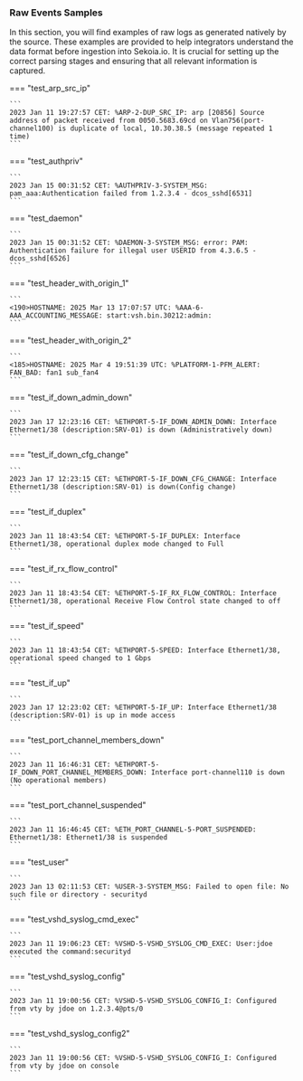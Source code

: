 
### Raw Events Samples

In this section, you will find examples of raw logs as generated natively by the source. These examples are provided to help integrators understand the data format before ingestion into Sekoia.io. It is crucial for setting up the correct parsing stages and ensuring that all relevant information is captured.


=== "test_arp_src_ip"

    ```
	2023 Jan 11 19:27:57 CET: %ARP-2-DUP_SRC_IP: arp [20856] Source address of packet received from 0050.5683.69cd on Vlan756(port-channel100) is duplicate of local, 10.30.38.5 (message repeated 1 time)
    ```



=== "test_authpriv"

    ```
	2023 Jan 15 00:31:52 CET: %AUTHPRIV-3-SYSTEM_MSG: pam_aaa:Authentication failed from 1.2.3.4 - dcos_sshd[6531]
    ```



=== "test_daemon"

    ```
	2023 Jan 15 00:31:52 CET: %DAEMON-3-SYSTEM_MSG: error: PAM: Authentication failure for illegal user USERID from 4.3.6.5 - dcos_sshd[6526]
    ```



=== "test_header_with_origin_1"

    ```
	<190>HOSTNAME: 2025 Mar 13 17:07:57 UTC: %AAA-6-AAA_ACCOUNTING_MESSAGE: start:vsh.bin.30212:admin:
    ```



=== "test_header_with_origin_2"

    ```
	<185>HOSTNAME: 2025 Mar 4 19:51:39 UTC: %PLATFORM-1-PFM_ALERT: FAN_BAD: fan1 sub_fan4
    ```



=== "test_if_down_admin_down"

    ```
	2023 Jan 17 12:23:16 CET: %ETHPORT-5-IF_DOWN_ADMIN_DOWN: Interface Ethernet1/38 (description:SRV-01) is down (Administratively down)
    ```



=== "test_if_down_cfg_change"

    ```
	2023 Jan 17 12:23:15 CET: %ETHPORT-5-IF_DOWN_CFG_CHANGE: Interface Ethernet1/38 (description:SRV-01) is down(Config change)
    ```



=== "test_if_duplex"

    ```
	2023 Jan 11 18:43:54 CET: %ETHPORT-5-IF_DUPLEX: Interface Ethernet1/38, operational duplex mode changed to Full
    ```



=== "test_if_rx_flow_control"

    ```
	2023 Jan 11 18:43:54 CET: %ETHPORT-5-IF_RX_FLOW_CONTROL: Interface Ethernet1/38, operational Receive Flow Control state changed to off
    ```



=== "test_if_speed"

    ```
	2023 Jan 11 18:43:54 CET: %ETHPORT-5-SPEED: Interface Ethernet1/38, operational speed changed to 1 Gbps
    ```



=== "test_if_up"

    ```
	2023 Jan 17 12:23:02 CET: %ETHPORT-5-IF_UP: Interface Ethernet1/38 (description:SRV-01) is up in mode access
    ```



=== "test_port_channel_members_down"

    ```
	2023 Jan 11 16:46:31 CET: %ETHPORT-5-IF_DOWN_PORT_CHANNEL_MEMBERS_DOWN: Interface port-channel110 is down (No operational members)
    ```



=== "test_port_channel_suspended"

    ```
	2023 Jan 11 16:46:45 CET: %ETH_PORT_CHANNEL-5-PORT_SUSPENDED: Ethernet1/38: Ethernet1/38 is suspended
    ```



=== "test_user"

    ```
	2023 Jan 13 02:11:53 CET: %USER-3-SYSTEM_MSG: Failed to open file: No such file or directory - securityd
    ```



=== "test_vshd_syslog_cmd_exec"

    ```
	2023 Jan 11 19:06:23 CET: %VSHD-5-VSHD_SYSLOG_CMD_EXEC: User:jdoe executed the command:securityd
    ```



=== "test_vshd_syslog_config"

    ```
	2023 Jan 11 19:00:56 CET: %VSHD-5-VSHD_SYSLOG_CONFIG_I: Configured from vty by jdoe on 1.2.3.4@pts/0
    ```



=== "test_vshd_syslog_config2"

    ```
	2023 Jan 11 19:00:56 CET: %VSHD-5-VSHD_SYSLOG_CONFIG_I: Configured from vty by jdoe on console
    ```



